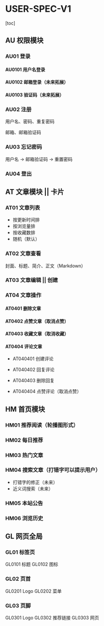 # USER-SPEC-V1

[toc]

## AU 权限模块

### AU01 登录

#### AU0101 用户名登录

#### AU0102 邮箱登录（未来拓展）

#### AU0103 验证码（未来拓展）

### AU02 注册

用户名、密码、重复密码

邮箱、邮箱验证码

### AU03 忘记密码

用户名 -> 邮箱验证码 -> 重置密码

### AU04 登出

## AT 文章模块 || 卡片

### AT01 文章列表

- 按更新时间排
- 按浏览量排
- 按收藏数排
- 随机（默认）

### AT02 文章查看

封面、标题、简介、正文（Markdown）

### AT03 文章编辑 || 创建

### AT04 文章操作

#### AT0401 删除文章

#### AT0402 点赞文章（取消点赞）

#### AT0403 收藏文章（取消收藏）

#### AT0404 评论文章

- AT040401 创建评论

- AT040402 回复评论

- AT040403 删除回复

- AT040404 点赞评论（取消点赞）

  

## HM 首页模块

### HM01 推荐阅读（轮播图形式）

### HM02 每日推荐

### HM03 热门文章

### HM04 搜索文章（打错字可以提示用户）

- 打错字的修正（未来）
- 近义词搜索（未来）

### HM05 本站公告

### HM06 浏览历史

## GL 网页全局

### GL01 标签页

GL0101 标题
GL0102 图标

### GL02 页首

GL0201 Logo
GL0202 菜单

### GL03 页脚

GL0301 Logo
GL0302 推荐链接
GL0303 网页